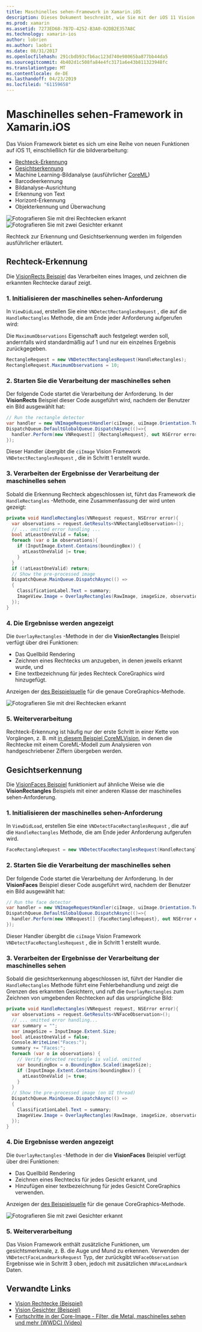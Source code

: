 ```yaml
---
title: Maschinelles sehen-Framework in Xamarin.iOS
description: Dieses Dokument beschreibt, wie Sie mit der iOS 11 Vision Framework in Xamarin.iOS. Insbesondere erläutert Rechteck Erkennung und gesichtserkennung.
ms.prod: xamarin
ms.assetid: 7273ED68-7B7D-4252-B3A0-02DB2E357A8C
ms.technology: xamarin-ios
author: lobrien
ms.author: laobri
ms.date: 08/31/2017
ms.openlocfilehash: 291cbdb93cfb6ac123d740e98065ba877bb44da5
ms.sourcegitcommit: 4b402d1c508fa84e4fc3171a6e43b811323948fc
ms.translationtype: MT
ms.contentlocale: de-DE
ms.lasthandoff: 04/23/2019
ms.locfileid: "61159658"
---
```

# <a name="vision-framework-in-xamarinios"></a>Maschinelles sehen-Framework in Xamarin.iOS

Das Vision Framework bietet es sich um eine Reihe von neuen Funktionen auf iOS 11, einschließlich für die bildverarbeitung:

- [Rechteck-Erkennung](#rectangles)
- [Gesichtserkennung](#faces)
- Machine Learning-Bildanalyse (ausführlicher [CoreML](~/ios/platform/introduction-to-ios11/coreml.md))
- Barcodeerkennung
- Bildanalyse-Ausrichtung
- Erkennung von Text
- Horizont-Erkennung
- Objekterkennung und Überwachung

![Fotografieren Sie mit drei Rechtecken erkannt](vision-images/found-rectangles-tiny.png) ![Fotografieren Sie mit zwei Gesichter erkannt](vision-images/xamarin-home-faces-tiny.png)

Rechteck zur Erkennung und Gesichtserkennung werden im folgenden ausführlicher erläutert.

<a name="rectangles" />

## <a name="rectangle-detection"></a>Rechteck-Erkennung

Die [VisionRects Beispiel](https://developer.xamarin.com/samples/monotouch/ios11/VisionRectangles/) das Verarbeiten eines Images, und zeichnen die erkannten Rechtecke darauf zeigt.

### <a name="1-initialize-the-vision-request"></a>1. Initialisieren der maschinelles sehen-Anforderung

In `ViewDidLoad`, erstellen Sie eine `VNDetectRectanglesRequest` , die auf die `HandleRectangles` Methode, die am Ende jeder Anforderung aufgerufen wird:

Die `MaximumObservations` Eigenschaft auch festgelegt werden soll, andernfalls wird standardmäßig auf 1 und nur ein einzelnes Ergebnis zurückgegeben.

```csharp
RectangleRequest = new VNDetectRectanglesRequest(HandleRectangles);
RectangleRequest.MaximumObservations = 10;
```

### <a name="2-start-the-vision-processing"></a>2. Starten Sie die Verarbeitung der maschinelles sehen

Der folgende Code startet die Verarbeitung der Anforderung. In der **VisionRects** Beispiel dieser Code ausgeführt wird, nachdem der Benutzer ein Bild ausgewählt hat:

```csharp
// Run the rectangle detector
var handler = new VNImageRequestHandler(ciImage, uiImage.Orientation.ToCGImagePropertyOrientation(), new VNImageOptions());
DispatchQueue.DefaultGlobalQueue.DispatchAsync(()=>{
  handler.Perform(new VNRequest[] {RectangleRequest}, out NSError error);
});
```

Dieser Handler übergibt die `ciImage` Vision Framework `VNDetectRectanglesRequest` , die in Schritt 1 erstellt wurde.

### <a name="3-handle-the-results-of-vision-processing"></a>3. Verarbeiten der Ergebnisse der Verarbeitung der maschinelles sehen

Sobald die Erkennung Rechteck abgeschlossen ist, führt das Framework die `HandleRectangles` -Methode, eine Zusammenfassung der wird unten gezeigt:

```csharp
private void HandleRectangles(VNRequest request, NSError error){
  var observations = request.GetResults<VNRectangleObservation>();
  // ... omitted error handling ...
  bool atLeastOneValid = false;
  foreach (var o in observations){
    if (InputImage.Extent.Contains(boundingBox)) {
      atLeastOneValid |= true;
    }
  }
  if (!atLeastOneValid) return;
  // Show the pre-processed image
  DispatchQueue.MainQueue.DispatchAsync(() =>
  {
    ClassificationLabel.Text = summary;
    ImageView.Image = OverlayRectangles(RawImage, imageSize, observations);
  });
}
```

### <a name="4-display-the-results"></a>4. Die Ergebnisse werden angezeigt

Die `OverlayRectangles` -Methode in der die **VisionRectangles** Beispiel verfügt über drei Funktionen:

- Das Quellbild Rendering
- Zeichnen eines Rechtecks um anzugeben, in denen jeweils erkannt wurde, und
- Eine textbezeichnung für jedes Rechteck CoreGraphics wird hinzugefügt.

Anzeigen der [des Beispielquelle](https://developer.xamarin.com/samples/monotouch/ios11/VisionRectangles/) für die genaue CoreGraphics-Methode.

![Fotografieren Sie mit drei Rechtecken erkannt](vision-images/found-rectangles-phone-sml.png)

### <a name="5-further-processing"></a>5. Weiterverarbeitung

Rechteck-Erkennung ist häufig nur der erste Schritt in einer Kette von Vorgängen, z. B. mit [in diesem Beispiel CoreMLVision](~/ios/platform/introduction-to-ios11/coreml.md#coremlvision), in denen die Rechtecke mit einem CoreML-Modell zum Analysieren von handgeschriebener Ziffern übergeben werden.


<a name="faces" />

## <a name="face-detection"></a>Gesichtserkennung

Die [VisionFaces Beispiel](https://developer.xamarin.com/samples/monotouch/ios11/VisionFaces/) funktioniert auf ähnliche Weise wie die **VisionRectangles** Beispiels mit einer anderen Klasse der maschinelles sehen-Anforderung.

### <a name="1-initialize-the-vision-request"></a>1. Initialisieren der maschinelles sehen-Anforderung

In `ViewDidLoad`, erstellen Sie eine `VNDetectFaceRectanglesRequest` , die auf die `HandleRectangles` Methode, die am Ende jeder Anforderung aufgerufen wird.

```csharp
FaceRectangleRequest = new VNDetectFaceRectanglesRequest(HandleRectangles);
```

### <a name="2-start-the-vision-processing"></a>2. Starten Sie die Verarbeitung der maschinelles sehen

Der folgende Code startet die Verarbeitung der Anforderung. In der **VisionFaces** Beispiel dieser Code ausgeführt wird, nachdem der Benutzer ein Bild ausgewählt hat:

```csharp
// Run the face detector
var handler = new VNImageRequestHandler(ciImage, uiImage.Orientation.ToCGImagePropertyOrientation(), new VNImageOptions());
DispatchQueue.DefaultGlobalQueue.DispatchAsync(()=>{
  handler.Perform(new VNRequest[] {FaceRectangleRequest}, out NSError error);
});
```

Dieser Handler übergibt die `ciImage` Vision Framework `VNDetectFaceRectanglesRequest` , die in Schritt 1 erstellt wurde.

### <a name="3-handle-the-results-of-vision-processing"></a>3. Verarbeiten der Ergebnisse der Verarbeitung der maschinelles sehen

Sobald die gesichtserkennung abgeschlossen ist, führt der Handler die `HandleRectangles` Methode führt eine Fehlerbehandlung und zeigt die Grenzen des erkannten Gesichtern, und ruft die `OverlayRectangles` zum Zeichnen von umgebenden Rechtecken auf das ursprüngliche Bild:

```csharp
private void HandleRectangles(VNRequest request, NSError error){
  var observations = request.GetResults<VNFaceObservation>();
  // ... omitted error handling...
  var summary = "";
  var imageSize = InputImage.Extent.Size;
  bool atLeastOneValid = false;
  Console.WriteLine("Faces:");
  summary += "Faces:";
  foreach (var o in observations) {
    // Verify detected rectangle is valid. omitted
    var boundingBox = o.BoundingBox.Scaled(imageSize);
    if (InputImage.Extent.Contains(boundingBox)) {
      atLeastOneValid |= true;
    }
  }
  // Show the pre-processed image (on UI thread)
  DispatchQueue.MainQueue.DispatchAsync(() =>
  {
    ClassificationLabel.Text = summary;
    ImageView.Image = OverlayRectangles(RawImage, imageSize, observations);
  });
}
```

### <a name="4-display-the-results"></a>4. Die Ergebnisse werden angezeigt

Die `OverlayRectangles` -Methode in der die **VisionFaces** Beispiel verfügt über drei Funktionen:

- Das Quellbild Rendering
- Zeichnen eines Rechtecks für jedes Gesicht erkannt, und
- Hinzufügen einer textbezeichnung für jedes Gesicht CoreGraphics verwenden.

Anzeigen der [des Beispielquelle](https://developer.xamarin.com/samples/monotouch/ios11/VisionFaces/) für die genaue CoreGraphics-Methode.

![Fotografieren Sie mit zwei Gesichter erkannt](vision-images/found-faces-phone-sml.png)

### <a name="5-further-processing"></a>5. Weiterverarbeitung

Das Vision Framework enthält zusätzliche Funktionen, um gesichtsmerkmale, z. B. die Auge und Mund zu erkennen. Verwenden der `VNDetectFaceLandmarksRequest` Typ, der zurückgibt `VNFaceObservation` Ergebnisse wie in Schritt 3 oben, jedoch mit zusätzlichen `VNFaceLandmark` Daten.


## <a name="related-links"></a>Verwandte Links

- [Vision Rechtecke (Beispiel)](https://developer.xamarin.com/samples/monotouch/ios11/VisionRectangles/)
- [Vision Gesichter (Beispiel)](https://developer.xamarin.com/samples/monotouch/ios11/VisionFaces/)
- [Fortschritte in der Core-Image - Filter, die Metal, maschinelles sehen und mehr (WWDC) (Video)](https://developer.apple.com/videos/play/wwdc2017/510/)

